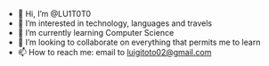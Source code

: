 - 👋 Hi, I’m @LU1T0T0
- 👀 I’m interested in technology, languages and travels
- 🌱 I’m currently learning Computer Science
- 💞️ I’m looking to collaborate on everything that permits me to learn
- 📫 How to reach me: email to luigitoto02@gmail.com

<!---
LU1T0T0/LU1T0T0 is a ✨ special ✨ repository because its `README.md` (this file) appears on your GitHub profile.
You can click the Preview link to take a look at your changes.
--->
